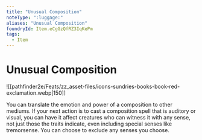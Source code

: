```yaml
---
title: "Unusual Composition"
noteType: ":luggage:"
aliases: "Unusual Composition"
foundryId: Item.eCgGzQfRZ3IqKePm
tags:
  - Item
---
```


# Unusual Composition
![[pathfinder2e/Feats/zz_asset-files/icons-sundries-books-book-red-exclamation.webp|150]]

You can translate the emotion and power of a composition to other mediums. If your next action is to cast a composition spell that is auditory or visual, you can have it affect creatures who can witness it with any sense, not just those the traits indicate, even including special senses like tremorsense. You can choose to exclude any senses you choose.
